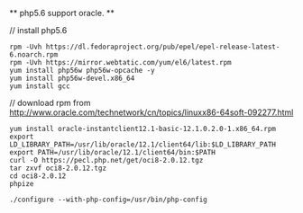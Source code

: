 ** php5.6 support oracle. **

// install php5.6
```
rpm -Uvh https://dl.fedoraproject.org/pub/epel/epel-release-latest-6.noarch.rpm
rpm -Uvh https://mirror.webtatic.com/yum/el6/latest.rpm
yum install php56w php56w-opcache -y
yum install php56w-devel.x86_64
yum install gcc
```

// download rpm from http://www.oracle.com/technetwork/cn/topics/linuxx86-64soft-092277.html
```
yum install oracle-instantclient12.1-basic-12.1.0.2.0-1.x86_64.rpm
export LD_LIBRARY_PATH=/usr/lib/oracle/12.1/client64/lib:$LD_LIBRARY_PATH
export PATH=/usr/lib/oracle/12.1/client64/bin:$PATH
curl -O https://pecl.php.net/get/oci8-2.0.12.tgz
tar zxvf oci8-2.0.12.tgz
cd oci8-2.0.12
phpize

./configure --with-php-config=/usr/bin/php-config
```

